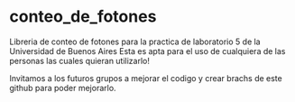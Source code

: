 # conteo_de_fotones
Libreria de conteo de fotones para la practica de laboratorio 5 de la Universidad de Buenos Aires
Esta es apta para el uso de cualquiera de las personas las cuales quieran utilizarlo!

Invitamos a los futuros grupos a mejorar el codigo y crear brachs de este github para poder mejorarlo.
